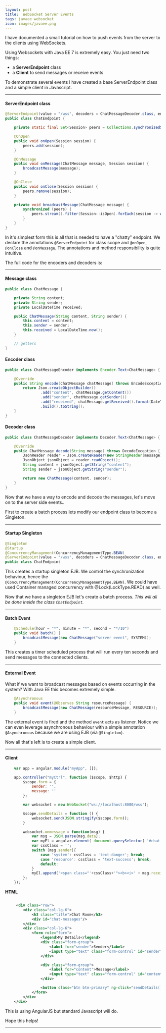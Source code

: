 ```yaml
---
layout: post
title:  WebSocket Server Events
tags: javaee websocket
icon: images/javaee.png
---
```


I have documented a small tutorial on how to push events from the server to the clients using WebSockets.

Using Websockets with Java EE 7 is extremely easy. You just need two things:
* a **ServerEndpoint** class
* a **Client** to send messages or receive events

To demonstrate several events I have created a base ServerEndpoint class and a simple client in Javascript.

***

#### ServerEndpoint class

```java
@ServerEndpoint(value = "/wss", decoders = ChatMessageDecoder.class, encoders = ChatMessageEncoder.class)
public class ChatEndpoint {

    private static final Set<Session> peers = Collections.synchronizedSet(new HashSet<>());

    @OnOpen
    public void onOpen(Session session) {
        peers.add(session);
    }

    @OnMessage
    public void onMessage(ChatMessage message, Session session) {
        broadcastMessage(message);
    }

    @OnClose
    public void onClose(Session session) {
        peers.remove(session);
    }

    private void broadcastMessage(ChatMessage message) {
        synchronized (peers) {
            peers.stream().filter(Session::isOpen).forEach(session -> wrappedMessage(session, message));
        }
    }
}
```
In it's simplest form this is all that is needed to have a "chatty" endpoint.
We declare the annotations `@ServerEndpoint` for class scope and `@onOpen`, `@onClose` and `@onMessage`. The annotations and method responsibility is quite intuitive.

The full code for the encoders and decoders is:

***

#### Message class

```java
public class ChatMessage {

    private String content;
    private String sender;
    private LocalDateTime received;

    public ChatMessage(String content, String sender) {
        this.content = content;
        this.sender = sender;
        this.received = LocalDateTime.now();
    }

    // getters
}
```


#### Encoder class

```java
public class ChatMessageEncoder implements Encoder.Text<ChatMessage> {

    @Override
    public String encode(ChatMessage chatMessage) throws EncodeException {
        return Json.createObjectBuilder()
                .add("content", chatMessage.getContent())
                .add("sender", chatMessage.getSender())
                .add("received", chatMessage.getReceived().format(DateTimeFormatter.ofPattern("dd-MM-yyyy kk:mm:ss")))
                .build().toString();
    }
}
```


#### Decoder class

```java
public class ChatMessageDecoder implements Decoder.Text<ChatMessage> {

    @Override
    public ChatMessage decode(String message) throws DecodeException {
        JsonReader reader = Json.createReader(new StringReader(message));
        JsonObject jsonObject = reader.readObject();
        String content = jsonObject.getString("content");
        String sender = jsonObject.getString("sender");

        return new ChatMessage(content, sender);
    }
}
```


Now that we have a way to encode and decode the messages, let's move  on to the server side events..

First to create a batch process lets modify our endpoint class to become a Singleton.

***

#### Startup Singleton

```java
@Singleton
@Startup
@ConcurrencyManagement(ConcurrencyManagementType.BEAN)
@ServerEndpoint(value = "/wss", decoders = ChatMessageDecoder.class, encoders = ChatMessageEncoder.class)
public class ChatEndpoint
```

This creates a startup singleton EJB. We control the synchronization behaviour, hence the  `@ConcurrencyManagement(ConcurrencyManagementType.BEAN)`.
We could have used Container managed concurrency with @Lock(LockType.READ) as well.

Now that we have a singleton EJB let's create a batch process. *This will all be done inside the class `ChatEndpoint`.*

***

#### Batch Event

```java
    @Schedule(hour = "*", minute = "*", second = "*/10")
    public void batch() {
        broadcastMessage(new ChatMessage("server event", SYSTEM));
    }
```

This creates a timer scheduled process that will run every ten seconds and send messages to the connected clients.

***

#### External Event

What if we want to broadcast messages based on events occurring in the system? With Java EE this becomes extremely simple.

```java
    @Asynchronous
    public void event(@Observes String resourceMessage) {
        broadcastMessage(new ChatMessage(resourceMessage, RESOURCE));
    }
```

The external event is fired and the method `event` acts as listener. 
Notice we can even leverage asynchronous behaviour with a simple annotation `@Asynchronous`  because we are using EJB (via `@Singleton`).

Now all that's left is to create a simple client.

***

#### Client

```javascript
    var app = angular.module("myApp", []);

    app.controller("myCtrl", function ($scope, $http) {
        $scope.form = {
            sender: '',
            message: ''
        };

        var websocket = new WebSocket("ws://localhost:8080/wss");

        $scope.sendDetails = function () {
            websocket.send(JSON.stringify($scope.form));
        }

        websocket.onmessage = function(msg) {
            var msg = JSON.parse(msg.data);
            var myEl = angular.element( document.querySelector( '#chat-messages' ) );
            var cssClass = '';
            switch (msg.sender){
                case 'system': cssClass = 'text-danger'; break;
                case 'resource': cssClass = 'text-success'; break;
                default:
            }
            myEl.append('<span class="'+cssClass+'"><b><i>' + msg.received + '</i>' + '  ' + msg.sender + '</b>: ' + msg.content + '<br/></span>');
        };
    });
```


**HTML**

```xml

     <div class="row">
        <div class="col-lg-6">
            <h3 class="title">Chat Room</h3>
            <div id="chat-messages"/>
        </div>
        <div class="col-lg-6">
            <form role="form">
                <legend>My Details</legend>
                <div class="form-group">
                    <label for="sender">Sender</label>
                    <input type="text" class="form-control" id="sender" ng-model="form.sender" placeholder="Name...">
                </div>

                <div class="form-group">
                    <label for="content">Message</label>
                    <input type="text" class="form-control" id="content" ng-model="form.content" placeholder="Message...">
                </div>

                <button class="btn btn-primary" ng-click="sendDetails()">Submit</button>
            </form>
        </div>
    </div>
```

This is using AngularJS but standard Javascript will do.

Hope this helps!

****


